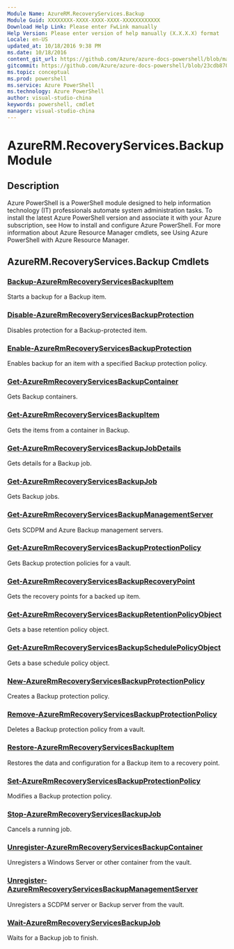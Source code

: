 ```yaml
---
Module Name: AzureRM.RecoveryServices.Backup
Module Guid: XXXXXXXX-XXXX-XXXX-XXXX-XXXXXXXXXXXX
Download Help Link: Please enter FwLink manually
Help Version: Please enter version of help manually (X.X.X.X) format
Locale: en-US
updated_at: 10/18/2016 9:38 PM
ms.date: 10/18/2016
content_git_url: https://github.com/Azure/azure-docs-powershell/blob/master/azureps-cmdlets-docs/ResourceManager/AzureRM.RecoveryServices.Backup/v1.0.4/AzureRM.RecoveryServices.Backup.md
gitcommit: https://github.com/Azure/azure-docs-powershell/blob/23cdb8705d4ab9807c0e21b238f3b134a7d49c7d/azureps-cmdlets-docs/ResourceManager/AzureRM.RecoveryServices.Backup/v1.0.4/AzureRM.RecoveryServices.Backup.md
ms.topic: conceptual
ms.prod: powershell
ms.service: Azure PowerShell
ms.technology: Azure PowerShell
author: visual-studio-china
keywords: powershell, cmdlet
manager: visual-studio-china
---
```


# AzureRM.RecoveryServices.Backup Module
## Description
Azure PowerShell is a PowerShell module designed to help information technology (IT) professionals automate system administration tasks. To install the latest Azure PowerShell version and associate it with your Azure subscription, see How to install and configure Azure PowerShell. For more information about Azure Resource Manager cmdlets, see Using Azure PowerShell with Azure Resource Manager.

## AzureRM.RecoveryServices.Backup Cmdlets
### [Backup-AzureRmRecoveryServicesBackupItem](.\Backup-AzureRmRecoveryServicesBackupItem.md)
Starts a backup for a Backup item.


### [Disable-AzureRmRecoveryServicesBackupProtection](.\Disable-AzureRmRecoveryServicesBackupProtection.md)
Disables protection for a Backup-protected item.


### [Enable-AzureRmRecoveryServicesBackupProtection](.\Enable-AzureRmRecoveryServicesBackupProtection.md)
Enables backup for an item with a specified Backup protection policy.


### [Get-AzureRmRecoveryServicesBackupContainer](.\Get-AzureRmRecoveryServicesBackupContainer.md)
Gets Backup containers.


### [Get-AzureRmRecoveryServicesBackupItem](.\Get-AzureRmRecoveryServicesBackupItem.md)
Gets the items from a container in Backup.


### [Get-AzureRmRecoveryServicesBackupJobDetails](.\Get-AzureRmRecoveryServicesBackupJobDetails.md)
Gets details for a Backup job.


### [Get-AzureRmRecoveryServicesBackupJob](.\Get-AzureRmRecoveryServicesBackupJob.md)
Gets Backup jobs.


### [Get-AzureRmRecoveryServicesBackupManagementServer](.\Get-AzureRmRecoveryServicesBackupManagementServer.md)
Gets SCDPM and Azure Backup management servers.


### [Get-AzureRmRecoveryServicesBackupProtectionPolicy](.\Get-AzureRmRecoveryServicesBackupProtectionPolicy.md)
Gets Backup protection policies for a vault.


### [Get-AzureRmRecoveryServicesBackupRecoveryPoint](.\Get-AzureRmRecoveryServicesBackupRecoveryPoint.md)
Gets the recovery points for a backed up item.


### [Get-AzureRmRecoveryServicesBackupRetentionPolicyObject](.\Get-AzureRmRecoveryServicesBackupRetentionPolicyObject.md)
Gets a base retention policy object.


### [Get-AzureRmRecoveryServicesBackupSchedulePolicyObject](.\Get-AzureRmRecoveryServicesBackupSchedulePolicyObject.md)
Gets a base schedule policy object.


### [New-AzureRmRecoveryServicesBackupProtectionPolicy](.\New-AzureRmRecoveryServicesBackupProtectionPolicy.md)
Creates a Backup protection policy.


### [Remove-AzureRmRecoveryServicesBackupProtectionPolicy](.\Remove-AzureRmRecoveryServicesBackupProtectionPolicy.md)
Deletes a Backup protection policy from a vault.


### [Restore-AzureRmRecoveryServicesBackupItem](.\Restore-AzureRmRecoveryServicesBackupItem.md)
Restores the data and configuration for a Backup item to a recovery point.


### [Set-AzureRmRecoveryServicesBackupProtectionPolicy](.\Set-AzureRmRecoveryServicesBackupProtectionPolicy.md)
Modifies a Backup protection policy.


### [Stop-AzureRmRecoveryServicesBackupJob](.\Stop-AzureRmRecoveryServicesBackupJob.md)
Cancels a running job.


### [Unregister-AzureRmRecoveryServicesBackupContainer](.\Unregister-AzureRmRecoveryServicesBackupContainer.md)
Unregisters a Windows Server or other container from the vault.


### [Unregister-AzureRmRecoveryServicesBackupManagementServer](.\Unregister-AzureRmRecoveryServicesBackupManagementServer.md)
Unregisters a SCDPM server or Backup server from the vault.


### [Wait-AzureRmRecoveryServicesBackupJob](.\Wait-AzureRmRecoveryServicesBackupJob.md)
Waits for a Backup job to finish.



